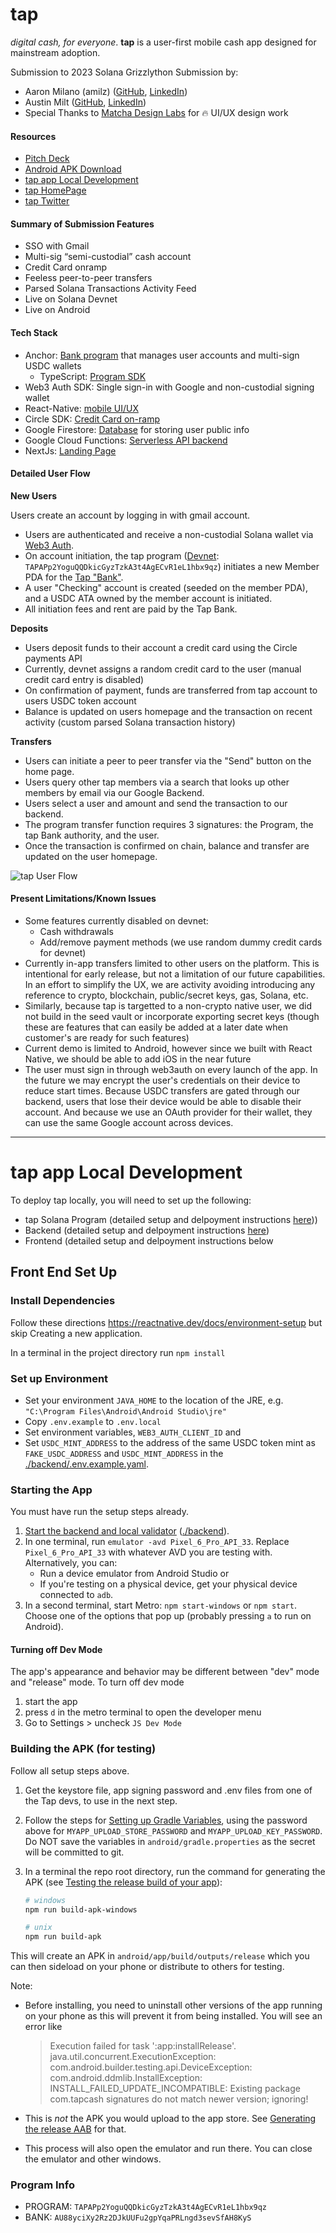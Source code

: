 # tap
*digital cash, for everyone*. **tap** is a user-first mobile cash app designed for mainstream adoption.

Submission to 2023 Solana Grizzlython Submission by:
- Aaron Milano (amilz) ([GitHub](https://github.com/amilz), [LinkedIn](https://www.linkedin.com/in/aaronmilano/))
- Austin Milt ([GitHub](https://github.com/austinmilt), [LinkedIn](https://www.linkedin.com/in/austinmilt/))
- Special Thanks to [Matcha Design Labs](https://www.matchadesignlabs.com/) for 🔥 UI/UX design work

#### Resources
- [Pitch Deck](https://docs.google.com/presentation/d/1_u_i_yqSlY2ZjhBJsdlTOUyJ7z1OH891Pro1LJQSPpA/edit#slide=id.g2196631c208_1_103)
- [Android APK Download](https://todo)
- [tap app Local Development](#tap-app-local-development)
- [tap HomePage](https://tapcash.app)
- [tap Twitter](https://twitter.com/tapcashapp)

#### Summary of Submission Features
- SSO with Gmail
- Multi-sig “semi-custodial” cash account
- Credit Card onramp
- Feeless peer-to-peer transfers
- Parsed Solana Transactions Activity Feed
- Live on Solana Devnet
- Live on Android

#### Tech Stack
- Anchor: [Bank program](./program/tap_cash/) that manages user accounts and multi-sign USDC wallets
    - TypeScript: [Program SDK](./backend/src/program/sdk.ts)
- Web3 Auth SDK: Single sign-in with Google and non-custodial signing wallet
- React-Native: [mobile UI/UX](./src/)
- Circle SDK: [Credit Card on-ramp](./backend/src/circle/)
- Google Firestore: [Database](./backend/src/db/) for storing user public info
- Google Cloud Functions: [Serverless API backend](./backend/src/index.ts)
- NextJs: [Landing Page](https://tapcash.app)

#### Detailed User Flow
**New Users**

Users create an account by logging in with gmail account.
- Users are authenticated and receive a non-custodial Solana wallet via [Web3 Auth](https://web3auth.io/).
- On account initiation, the tap program ([Devnet](https://explorer.solana.com/address/TAPAPp2YoguQQDkicGyzTzkA3t4AgECvR1eL1hbx9qz?cluster=devnet): `TAPAPp2YoguQQDkicGyzTzkA3t4AgECvR1eL1hbx9qz`) initiates a new Member PDA for the [Tap "Bank"](https://explorer.solana.com/address/AU88yciXy2Rz2DJkUUFu2gpYqaPRLngd3sevSfAH8KyS/anchor-account?cluster=devnet).
- A user "Checking" account is created (seeded on the member PDA), and a USDC ATA owned by the member account is initiated.
- All initiation fees and rent are paid by the Tap Bank.

**Deposits**

- Users deposit funds to their account a credit card using the Circle payments API
- Currently, devnet assigns a random credit card to the user (manual credit card entry is disabled)
- On confirmation of payment, funds are transferred from tap account to users USDC token account
- Balance is updated on users homepage and the transaction on recent activity (custom parsed Solana transaction history)

**Transfers**

- Users can initiate a peer to peer transfer via the "Send" button on the home page.
- Users query other tap members via a search that looks up other members by email via our Google Backend.
- Users select a user and amount and send the transaction to our backend.
- The program transfer function requires 3 signatures: the Program, the tap Bank authority, and the user.
- Once the transaction is confirmed on chain, balance and transfer are updated on the user homepage.

![tap User Flow](./src/images/misc/tap-flow.png)

#### Present Limitations/Known Issues
- Some features currently disabled on devnet:
    - Cash withdrawals
    - Add/remove payment methods (we use random dummy credit cards for devnet)
- Currently in-app transfers limited to other users on the platform. This is intentional for early release, but not a limitation of our future capabilities. In an effort to simplify the UX, we are activity avoiding introducing any reference to crypto, blockchain, public/secret keys, gas, Solana, etc.
- Similarly, because tap is targetted to a non-crypto native user, we did not build in the seed vault or incorporate exporting secret keys (though these are features that can easily be added at a later date when customer's are ready for such features)
- Current demo is limited to Android, however since we built with React Native, we should be able to add iOS in the near future
- The user must sign in through web3auth on every launch of the app. In the future we may encrypt the user's credentials on their device to reduce start times. Because USDC transfers are gated through our backend, users that lose their device would be able to disable their account. And because we use an OAuth provider for their wallet, they can use the same Google account across devices.


***


# tap app Local Development

To deploy tap locally, you will need to set up the following:
- tap Solana Program (detailed setup and delpoyment instructions [here](./backend/README.md)))
- Backend (detailed setup and delpoyment instructions [here](./backend/README.md))
- Frontend (detailed setup and delpoyment instructions below

## Front End Set Up

### Install Dependencies
Follow these directions https://reactnative.dev/docs/environment-setup but skip Creating a new application.

In a terminal in the project directory run `npm install`


### Set up Environment
- Set your environment `JAVA_HOME` to the location of the JRE, e.g. `"C:\Program Files\Android\Android Studio\jre"`
- Copy `.env.example` to `.env.local`
- Set environment variables, `WEB3_AUTH_CLIENT_ID` and
- Set `USDC_MINT_ADDRESS` to the address of the same USDC token mint as `FAKE_USDC_ADDRESS` and `USDC_MINT_ADDRESS` in the [./backend/.env.example.yaml](./backend/.env.example.yaml).


### Starting the App
You must have run the setup steps already.

1. [Start the backend and local validator](./backend/README.md) ([./backend](./backend)).
2. In one terminal, run `emulator -avd Pixel_6_Pro_API_33`. Replace `Pixel_6_Pro_API_33` with whatever AVD you are testing with. Alternatively, you can:
    - Run a device emulator from Android Studio or
    - If you're testing on a physical device, get your physical device connected to `adb`.
3. In a second terminal, start Metro: `npm start-windows` or `npm start`. Choose one of the options that pop up (probably pressing `a` to run on Android).


#### Turning off Dev Mode
The app's appearance and behavior may be different between "dev" mode and
"release" mode. To turn off dev mode
1. start the app
2. press `d` in the metro terminal to open the developer menu
3. Go to Settings > uncheck `JS Dev Mode`


### Building the APK (for testing)
Follow all setup steps above.

1. Get the keystore file, app signing password and .env files from
one of the Tap devs, to use in the next step.
2. Follow the steps for
[Setting up Gradle Variables](https://reactnative.dev/docs/signed-apk-android#setting-up-gradle-variables),
using the password above for `MYAPP_UPLOAD_STORE_PASSWORD` and `MYAPP_UPLOAD_KEY_PASSWORD`. Do NOT save the variables in `android/gradle.properties` as the secret will be committed to git.
3. In a terminal the repo root directory, run the command for generating the APK
 (see [Testing the release build of your app](https://reactnative.dev/docs/signed-apk-android#testing-the-release-build-of-your-app)):

    ```bash
    # windows
    npm run build-apk-windows

    # unix
    npm run build-apk
    ```

This will create an APK in `android/app/build/outputs/release` which you can then
sideload on your phone or distribute to others for testing.

Note:
- Before installing, you need to uninstall other versions of the
app running on your phone as this will prevent it from being installed.
You will see an error like

    > Execution failed for task ':app:installRelease'.
    > java.util.concurrent.ExecutionException: com.android.builder.testing.api.DeviceException: com.android.ddmlib.InstallException: INSTALL_FAILED_UPDATE_INCOMPATIBLE: Existing package com.tapcash signatures do not match newer version; ignoring!

- This is _not_ the APK you would upload to the app store. See [Generating the release AAB](https://reactnative.dev/docs/signed-apk-android#generating-the-release-aab) for that.
- This process will also open the emulator and run there.
You can close the emulator and other windows.

### Program Info
- PROGRAM: `TAPAPp2YoguQQDkicGyzTzkA3t4AgECvR1eL1hbx9qz`
- BANK: `AU88yciXy2Rz2DJkUUFu2gpYqaPRLngd3sevSfAH8KyS`
